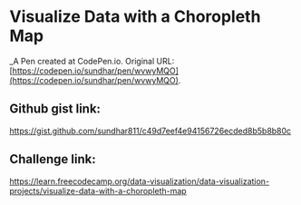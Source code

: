 # Visualize Data with a Choropleth Map
 _A Pen created at CodePen.io. Original URL: [https://codepen.io/sundhar/pen/wvwyMQO](https://codepen.io/sundhar/pen/wvwyMQO).

## Github gist link:
https://gist.github.com/sundhar811/c49d7eef4e94156726ecded8b5b8b80c

## Challenge link:
https://learn.freecodecamp.org/data-visualization/data-visualization-projects/visualize-data-with-a-choropleth-map